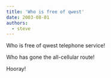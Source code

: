 ```yaml
---
title: 'Who is free of qwest'
date: 2003-08-01
authors:
  - steve
---
```


Who is free of qwest telephone service!

Who has gone the all-cellular route!

Hooray!
